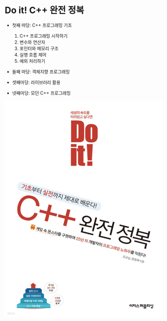 # Do it! C++ 완전 정복

- 첫째 마당: C++ 프로그래밍 기초  
  1. C++ 프로그래밍 시작하기  
  2. 변수와 연산자  
  3. 포인터와 메모리 구조  
  4. 실행 흐름 제어  
  5. 예외 처리하기  




- 둘째 마당: 객체지향 프로그래밍
- 셋째마당: 라이브러리 활용
- 넷째마당: 모던 C++ 프로그래밍


<img src="images/CPlusPlus_conquer.jpg">
